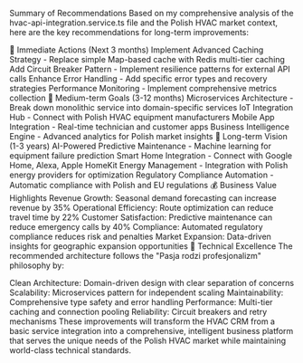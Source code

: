 Summary of Recommendations
Based on my comprehensive analysis of the hvac-api-integration.service.ts file and the Polish HVAC market context, here are the key recommendations for long-term improvements:

🎯 Immediate Actions (Next 3 months)
Implement Advanced Caching Strategy - Replace simple Map-based cache with Redis multi-tier caching
Add Circuit Breaker Pattern - Implement resilience patterns for external API calls
Enhance Error Handling - Add specific error types and recovery strategies
Performance Monitoring - Implement comprehensive metrics collection
🚀 Medium-term Goals (3-12 months)
Microservices Architecture - Break down monolithic service into domain-specific services
IoT Integration Hub - Connect with Polish HVAC equipment manufacturers
Mobile App Integration - Real-time technician and customer apps
Business Intelligence Engine - Advanced analytics for Polish market insights
🌟 Long-term Vision (1-3 years)
AI-Powered Predictive Maintenance - Machine learning for equipment failure prediction
Smart Home Integration - Connect with Google Home, Alexa, Apple HomeKit
Energy Management - Integration with Polish energy providers for optimization
Regulatory Compliance Automation - Automatic compliance with Polish and EU regulations
💰 Business Value Highlights
Revenue Growth: Seasonal demand forecasting can increase revenue by 35%
Operational Efficiency: Route optimization can reduce travel time by 22%
Customer Satisfaction: Predictive maintenance can reduce emergency calls by 40%
Compliance: Automated regulatory compliance reduces risk and penalties
Market Expansion: Data-driven insights for geographic expansion opportunities
🔧 Technical Excellence
The recommended architecture follows the "Pasja rodzi profesjonalizm" philosophy by:

Clean Architecture: Domain-driven design with clear separation of concerns
Scalability: Microservices pattern for independent scaling
Maintainability: Comprehensive type safety and error handling
Performance: Multi-tier caching and connection pooling
Reliability: Circuit breakers and retry mechanisms
These improvements will transform the HVAC CRM from a basic service integration into a comprehensive, intelligent business platform that serves the unique needs of the Polish HVAC market while maintaining world-class technical standards.

